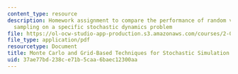 ```yaml
---
content_type: resource
description: Homework assignment to compare the performance of random verus regular
  sampling on a specific stochastic dynamics problem
file: https://ol-ocw-studio-app-production.s3.amazonaws.com/courses/2-017j-design-of-electromechanical-robotic-systems-fall-2009/37ae77bd238ce71b5caa6baec12300aa_MIT2_017JF09_p38.pdf
file_type: application/pdf
resourcetype: Document
title: Monte Carlo and Grid-Based Techniques for Stochastic Simulation
uid: 37ae77bd-238c-e71b-5caa-6baec12300aa
---
```

